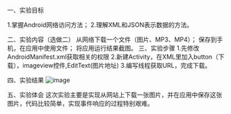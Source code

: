 一、实验目标

1.掌握Android网络访问方法；
2.理解XML和JSON表示数据的方法。

二、实验内容（选做二）
从网络下载一个文件（图片、MP3、MP4）；
保存到手机，在应用中使用文件；
将应用运行结果截图。
三、实验步骤
1.先修改AndroidManifest.xml获取相关的权限
2.新建Activity，在XML里加入button（下载），imageview控件,EditText(图片地址)
3.编写线程获取URL，完成下载。

四、实验结果
![image](https://github.com/HuangVen/android-labs-2018/blob/master/Com1614080901228/result6.png)

五、实验体会
这次实验主要是实现从网站上下载一张图片，并在应用中保存这张图片，代码比较简单，实现事件响应的过程特别艰难。

